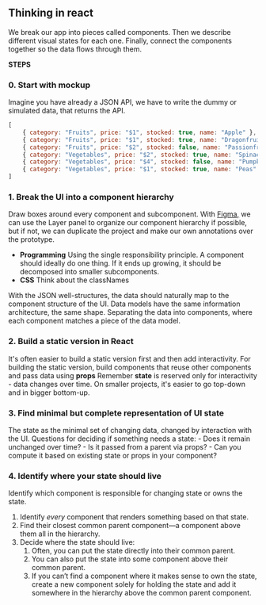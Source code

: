 ## Thinking in react
We break our app into pieces called components.
Then we describe different visual states for each one.
Finally, connect the components together so the data flows through them.

**STEPS**

### 0. Start with mockup
Imagine you have already a JSON API, we have to write the dummy or simulated data, that returns the API.

```javascript
[  
	{ category: "Fruits", price: "$1", stocked: true, name: "Apple" },  
	{ category: "Fruits", price: "$1", stocked: true, name: "Dragonfruit" },  
	{ category: "Fruits", price: "$2", stocked: false, name: "Passionfruit" },  
	{ category: "Vegetables", price: "$2", stocked: true, name: "Spinach" },  
	{ category: "Vegetables", price: "$4", stocked: false, name: "Pumpkin" },  
	{ category: "Vegetables", price: "$1", stocked: true, name: "Peas" }  
]
```

### 1. Break the UI into a component hierarchy
Draw boxes around every component and subcomponent. With [Figma,](https://www.figma.com) we can use the Layer panel to organize our component hierarchy if possible, but if not, we can duplicate the project and make our own annotations over the prototype.

* __Programming__ Using the single responsibility principle. A component should ideally do one thing. If it ends up growing, it should be decomposed into smaller subcomponents.
* __CSS__ Think about the classNames

With the JSON well-structures, the data should naturally map to the component structure of the UI. Data models have the same information architecture, the same shape. Separating the data into components, where each component matches a piece of the data model.

### 2. Build a static version in React
It's often easier to build a static version first and then add interactivity.
For building the static version, build components that reuse other components and pass data using **props** 
Remember __state__ is reserved only for interactivity - data changes over time.
On smaller projects, it's easier to go top-down and in bigger bottom-up.

### 3. Find minimal but complete representation of UI state

The state as the minimal set of changing data, changed by interaction with the UI.
Questions for deciding if something needs a state:
	- Does it remain unchanged over time?
	- Is it passed from a parent via props?
	- Can you compute it based on existing state or props in your component?

### 4. Identify where your state should live
Identify which component is responsible for changing state or owns the state.
1.  Identify _every_ component that renders something based on that state.
2.  Find their closest common parent component—a component above them all in the hierarchy.
3.  Decide where the state should live:
    1.  Often, you can put the state directly into their common parent.
    2.  You can also put the state into some component above their common parent.
    3.  If you can’t find a component where it makes sense to own the state, create a new component solely for holding the state and add it somewhere in the hierarchy above the common parent component.